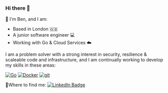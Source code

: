 ### Hi there 👋
🌴 I'm Ben, and I am:
- Based in London 🇬🇧
- A junior software engineer 💻
- Working with Go & Cloud Services ☁️

I am a problem solver with a strong interest in security, resilience & scaleable code and infrastructure, and I am continually working to develop my skills in these areas:

[![Go](https://img.shields.io/badge/--00ADD8?logo=go&logoColor=ffffff)](https://golang.org/)
[![Docker](https://badgen.net/badge/icon/docker?icon=docker&label)](https://https://docker.com/)
[![git](https://badgen.net/badge/icon/git?icon=git&label)](https://git-scm.com)

🧐Where to find me:
[![LinkedIn Badge](https://img.shields.io/badge/LinkedIn-Profile-informational?style=flat&logo=linkedin&logoColor=white&color=0D76A8)](https://www.linkedin.com/in/benbullock1997/)


<!--
**b97en/b97en** is a ✨ _special_ ✨ repository because its `README.md` (this file) appears on your GitHub profile.

Here are some ideas to get you started:

- 🔭 I’m currently working on ...
- 🌱 I’m currently learning ...
- 👯 I’m looking to collaborate on ...
- 🤔 I’m looking for help with ...
- 💬 Ask me about ...
- 📫 How to reach me: ...
- 😄 Pronouns: ...
- ⚡ Fun fact: ...
-->

